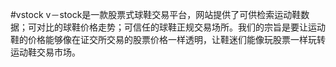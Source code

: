 #vstock
v－stock是一款股票式球鞋交易平台，网站提供了可供检索运动鞋数据；可对比的球鞋价格走势；可信任的球鞋正规交易场所。我们的宗旨是要让运动鞋的价格能够像在证交所交易的股票价格一样透明，让鞋迷们能像玩股票一样玩转运动鞋交易市场。
